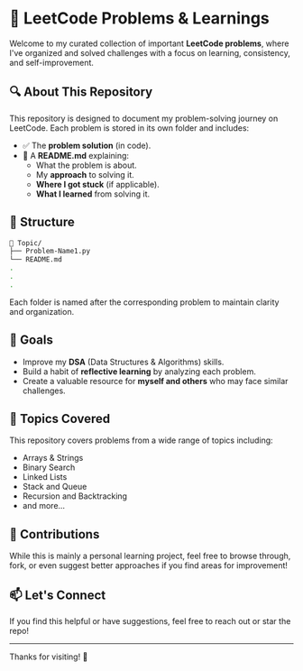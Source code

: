 # 📘 LeetCode Problems & Learnings

Welcome to my curated collection of important **LeetCode problems**, where I've organized and solved challenges with a focus on learning, consistency, and self-improvement.

## 🔍 About This Repository

This repository is designed to document my problem-solving journey on LeetCode. Each problem is stored in its own folder and includes:

- ✅ The **problem solution** (in code).
- 📝 A **README.md** explaining:
  - What the problem is about.
  - My **approach** to solving it.
  - **Where I got stuck** (if applicable).
  - **What I learned** from solving it.

## 📂 Structure

```bash
📁 Topic/
├── Problem-Name1.py
└── README.md
.
.
.
```


Each folder is named after the corresponding problem to maintain clarity and organization.

## 🎯 Goals

- Improve my **DSA** (Data Structures & Algorithms) skills.
- Build a habit of **reflective learning** by analyzing each problem.
- Create a valuable resource for **myself and others** who may face similar challenges.

## 🚀 Topics Covered

This repository covers problems from a wide range of topics including:

- Arrays & Strings
- Binary Search
- Linked Lists
- Stack and Queue
- Recursion and Backtracking
- and more...

## 🤝 Contributions

While this is mainly a personal learning project, feel free to browse through, fork, or even suggest better approaches if you find areas for improvement!

## 📫 Let's Connect

If you find this helpful or have suggestions, feel free to reach out or star the repo!

---

Thanks for visiting! 🌟 

